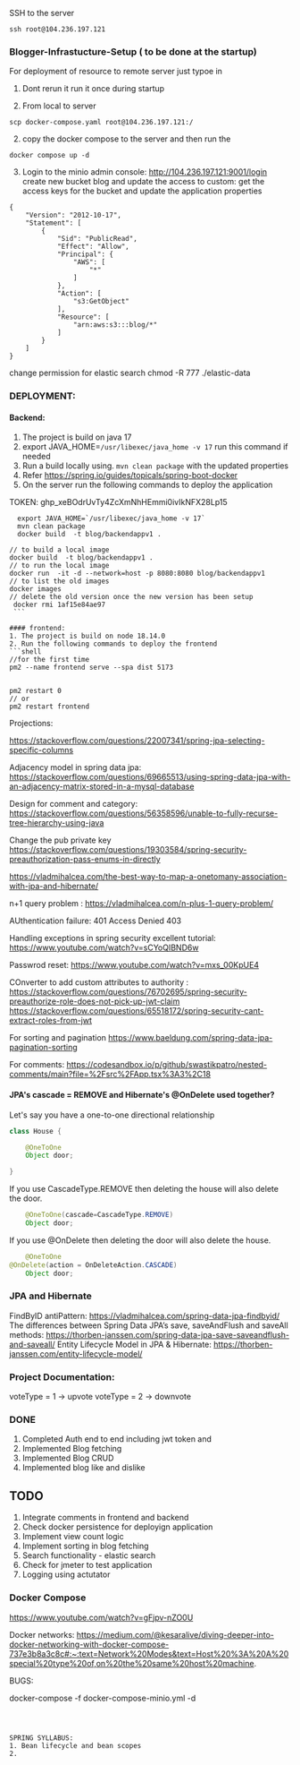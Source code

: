

SSH to the server
```shell
ssh root@104.236.197.121    
```

### Blogger-Infrastucture-Setup ( to be done at the startup)

For deployment of resource to remote server just typoe in
1. Dont rerun it run it once during startup

3. From local to server
```shell 
scp docker-compose.yaml root@104.236.197.121:/
```
2. copy the docker compose to the server and then run the
```shell
docker compose up -d
```
3. Login to the minio admin console: http://104.236.197.121:9001/login
   create new bucket blog and update the access to custom:
 get the access keys for the bucket and update the application properties
```
{
    "Version": "2012-10-17",
    "Statement": [
        {
            "Sid": "PublicRead",
            "Effect": "Allow",
            "Principal": {
                "AWS": [
                    "*"
                ]
            },
            "Action": [
                "s3:GetObject"
            ],
            "Resource": [
                "arn:aws:s3:::blog/*"
            ]
        }
    ]
}
```

change permission for elastic search
chmod -R 777 ./elastic-data
### DEPLOYMENT:

#### Backend:
1. The project is build on java 17
2. export JAVA_HOME=`/usr/libexec/java_home -v 17` run this command if needed
3. Run a build locally using. ```mvn clean package``` with the updated properties
4. Refer https://spring.io/guides/topicals/spring-boot-docker
5. On the server run the following commands to deploy the application

TOKEN: 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

```shell
  export JAVA_HOME=`/usr/libexec/java_home -v 17`
  mvn clean package
  docker build  -t blog/backendappv1 .
```



   ```shell
   // to build a local image
   docker build  -t blog/backendappv1 .
   // to run the local image
  docker run  -it -d --network=host -p 8080:8080 blog/backendappv1 
   // to list the old images
   docker images 
   // delete the old version once the new version has been setup
    docker rmi 1af15e84ae97
    ```

#### frontend:
1. The project is build on node 18.14.0
2. Run the following commands to deploy the frontend
```shell
//for the first time
pm2 --name frontend serve --spa dist 5173


pm2 restart 0
// or 
pm2 restart frontend
````










Projections:




https://stackoverflow.com/questions/22007341/spring-jpa-selecting-specific-columns


Adjacency model in spring data jpa: https://stackoverflow.com/questions/69665513/using-spring-data-jpa-with-an-adjacency-matrix-stored-in-a-mysql-database

Design for comment and category: https://stackoverflow.com/questions/56358596/unable-to-fully-recurse-tree-hierarchy-using-java


Change the pub private key
https://stackoverflow.com/questions/19303584/spring-security-preauthorization-pass-enums-in-directly

https://vladmihalcea.com/the-best-way-to-map-a-onetomany-association-with-jpa-and-hibernate/

n+1 query problem : https://vladmihalcea.com/n-plus-1-query-problem/

AUthentication failure: 401
Access Denied 403

Handling exceptions in spring security excellent tutorial: https://www.youtube.com/watch?v=sCYoQIBND6w

Passwrod reset: https://www.youtube.com/watch?v=mxs_00KpUE4


COnverter to add custom attributes to authority : https://stackoverflow.com/questions/76702695/spring-security-preauthorize-role-does-not-pick-up-jwt-claim
https://stackoverflow.com/questions/65518172/spring-security-cant-extract-roles-from-jwt

For sorting and pagination
https://www.baeldung.com/spring-data-jpa-pagination-sorting

For comments:
https://codesandbox.io/p/github/swastikpatro/nested-comments/main?file=%2Fsrc%2FApp.tsx%3A3%2C18



#### JPA's cascade = REMOVE and Hibernate's @OnDelete used together?
Let's say you have a one-to-one directional relationship
```java
class House {

    @OneToOne
    Object door;

}
```
If you use CascadeType.REMOVE then deleting the house will also delete the door.
```java
    @OneToOne(cascade=CascadeType.REMOVE)
    Object door;
```
If you use @OnDelete then deleting the door will also delete the house.
```java
    @OneToOne
@OnDelete(action = OnDeleteAction.CASCADE)
    Object door;
```

### JPA and Hibernate
FindByID antiPattern: https://vladmihalcea.com/spring-data-jpa-findbyid/
The differences between Spring Data JPA’s save, saveAndFlush and saveAll methods: https://thorben-janssen.com/spring-data-jpa-save-saveandflush-and-saveall/
Entity Lifecycle Model in JPA & Hibernate: https://thorben-janssen.com/entity-lifecycle-model/



### Project Documentation:
voteType = 1 -> upvote
voteType = 2 -> downvote

### DONE
1. Completed Auth end to end including jwt token and
1. Implemented  Blog fetching
2. Implemented Blog CRUD
3. Implemented blog like and dislike

## TODO
1. Integrate comments in frontend and backend
2. Check docker persistence for deployign application
3. Implement view count logic
4. Implement sorting in blog fetching
5. Search functionality - elastic search
3. Check for jmeter to test application
4. Logging using actutator 

### Docker Compose
https://www.youtube.com/watch?v=gFjpv-nZO0U


Docker networks:
https://medium.com/@kesaralive/diving-deeper-into-docker-networking-with-docker-compose-737e3b8a3c8c#:~:text=Network%20Modes&text=Host%20%3A%20A%20special%20type%20of,on%20the%20same%20host%20machine.


BUGS:



 docker-compose -f docker-compose-minio.yml -d
```



SPRING SYLLABUS:
1. Bean lifecycle and bean scopes 
2. 